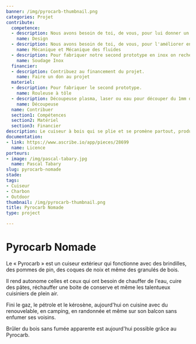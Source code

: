 ```yaml
---
banner: /img/pyrocarb-thumbnail.png
categories: Projet
contribute:
  competence:
  - description: Nous avons besoin de toi, de vous, pour lui donner un look incomparable, le rendre craquant, distingué, limite incontournable.
    name: Design
  - description: Nous avons besoin de toi, de vous, pour l'améliorer encore et encore, atteindre des performances hors du commun et repousser les limites de l'efficacité.
    name: Mécanique et Mécanique des fluides
  - description: Pour fabriquer notre second prototype en inox on recherche quelqu’un sachant souder l’inox
    name: Soudage Inox
  financier:
  - description: Contribuez au financement du projet.
    name: Faire un don au projet
  materiel:
  - description: Pour fabriquer le second prototype.
    name: Rouleuse à tôle
  - description: Découpeuse plasma, laser ou eau pour découper du 1mm d’acier proprement en cercle.
    name: Découpeuse
  name: Contribuer
  section1: Compétences
  section2: Matériel
  section3: Financier
description: Le cuiseur à bois qui se plie et se promène partout, produit du charbon avec une combustion presque
documentation:
- link: https://www.ascribe.io/app/pieces/28699
  name: Licence
porteurs:
- image: /img/pascal-tabary.jpg
  name: Pascal Tabary
slug: pyrocarb-nomade
stade:
tags:
- Cuiseur
- Charbon
- Outdoor
thumbnail: /img/pyrocarb-thumbnail.png
title: Pyrocarb Nomade
type: project

---
```

# Pyrocarb Nomade

Le « Pyrocarb » est un cuiseur extérieur qui fonctionne avec des brindilles, des pommes de pin, des coques de noix et même des granulés de bois.

Il rend autonome celles et ceux qui ont besoin de chauffer de l'eau, cuire des pâtes, réchauffer une boite de conserve et même les talentueux cuisiniers de plein air.

Fini le gaz, le pétrole et le kérosène, aujourd'hui on cuisine avec du renouvelable, en camping, en randonnée et même sur son balcon sans enfumer ses voisins.

Brûler du bois sans fumée apparente est aujourd'hui possible grâce au Pyrocarb.
